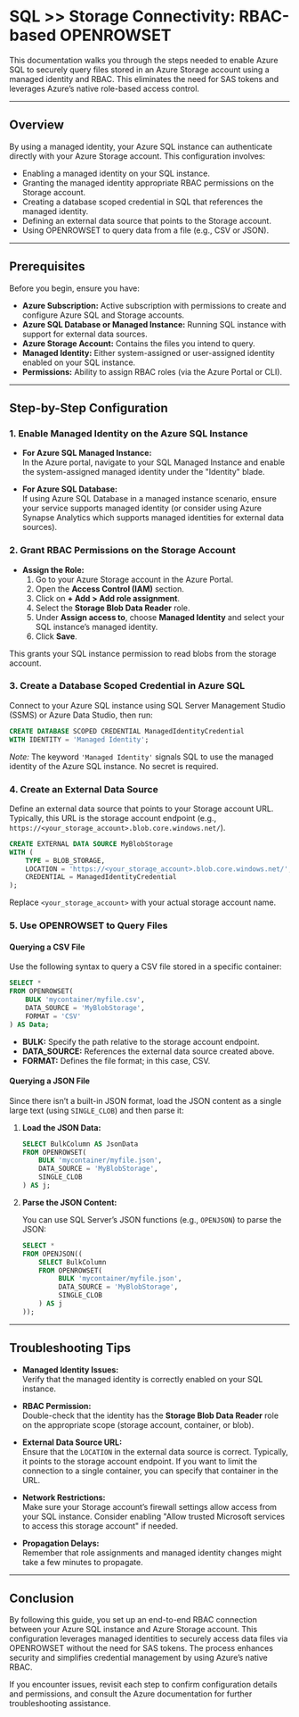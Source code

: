 # SQL >> Storage Connectivity: RBAC-based OPENROWSET

This documentation walks you through the steps needed to enable Azure SQL to securely query files stored in an Azure Storage account using a managed identity and RBAC. This eliminates the need for SAS tokens and leverages Azure’s native role-based access control.

---

## Overview

By using a managed identity, your Azure SQL instance can authenticate directly with your Azure Storage account. This configuration involves:
- Enabling a managed identity on your SQL instance.
- Granting the managed identity appropriate RBAC permissions on the Storage account.
- Creating a database scoped credential in SQL that references the managed identity.
- Defining an external data source that points to the Storage account.
- Using OPENROWSET to query data from a file (e.g., CSV or JSON).

---

## Prerequisites

Before you begin, ensure you have:

- **Azure Subscription:** Active subscription with permissions to create and configure Azure SQL and Storage accounts.
- **Azure SQL Database or Managed Instance:** Running SQL instance with support for external data sources.
- **Azure Storage Account:** Contains the files you intend to query.
- **Managed Identity:** Either system-assigned or user-assigned identity enabled on your SQL instance.
- **Permissions:** Ability to assign RBAC roles (via the Azure Portal or CLI).

---

## Step-by-Step Configuration

### 1. Enable Managed Identity on the Azure SQL Instance

- **For Azure SQL Managed Instance:**  
  In the Azure portal, navigate to your SQL Managed Instance and enable the system-assigned managed identity under the "Identity" blade.

- **For Azure SQL Database:**  
  If using Azure SQL Database in a managed instance scenario, ensure your service supports managed identity (or consider using Azure Synapse Analytics which supports managed identities for external data sources).

### 2. Grant RBAC Permissions on the Storage Account

- **Assign the Role:**
  1. Go to your Azure Storage account in the Azure Portal.
  2. Open the **Access Control (IAM)** section.
  3. Click on **+ Add > Add role assignment**.
  4. Select the **Storage Blob Data Reader** role.
  5. Under **Assign access to**, choose **Managed Identity** and select your SQL instance’s managed identity.
  6. Click **Save**.

This grants your SQL instance permission to read blobs from the storage account.

### 3. Create a Database Scoped Credential in Azure SQL

Connect to your Azure SQL instance using SQL Server Management Studio (SSMS) or Azure Data Studio, then run:

```sql
CREATE DATABASE SCOPED CREDENTIAL ManagedIdentityCredential
WITH IDENTITY = 'Managed Identity';
```

*Note:* The keyword `'Managed Identity'` signals SQL to use the managed identity of the Azure SQL instance. No secret is required.

### 4. Create an External Data Source

Define an external data source that points to your Storage account URL. Typically, this URL is the storage account endpoint (e.g., `https://<your_storage_account>.blob.core.windows.net/`).

```sql
CREATE EXTERNAL DATA SOURCE MyBlobStorage
WITH (
    TYPE = BLOB_STORAGE,
    LOCATION = 'https://<your_storage_account>.blob.core.windows.net/',
    CREDENTIAL = ManagedIdentityCredential
);
```

Replace `<your_storage_account>` with your actual storage account name.

### 5. Use OPENROWSET to Query Files

#### Querying a CSV File

Use the following syntax to query a CSV file stored in a specific container:

```sql
SELECT *
FROM OPENROWSET(
    BULK 'mycontainer/myfile.csv',
    DATA_SOURCE = 'MyBlobStorage',
    FORMAT = 'CSV'
) AS Data;
```

- **BULK:** Specify the path relative to the storage account endpoint.
- **DATA_SOURCE:** References the external data source created above.
- **FORMAT:** Defines the file format; in this case, CSV.

#### Querying a JSON File

Since there isn’t a built-in JSON format, load the JSON content as a single large text (using `SINGLE_CLOB`) and then parse it:

1. **Load the JSON Data:**

   ```sql
   SELECT BulkColumn AS JsonData
   FROM OPENROWSET(
       BULK 'mycontainer/myfile.json',
       DATA_SOURCE = 'MyBlobStorage',
       SINGLE_CLOB
   ) AS j;
   ```

2. **Parse the JSON Content:**

   You can use SQL Server’s JSON functions (e.g., `OPENJSON`) to parse the JSON:

   ```sql
   SELECT *
   FROM OPENJSON((
       SELECT BulkColumn
       FROM OPENROWSET(
            BULK 'mycontainer/myfile.json',
            DATA_SOURCE = 'MyBlobStorage',
            SINGLE_CLOB
       ) AS j
   ));
   ```

---

## Troubleshooting Tips

- **Managed Identity Issues:**  
  Verify that the managed identity is correctly enabled on your SQL instance.

- **RBAC Permission:**  
  Double-check that the identity has the **Storage Blob Data Reader** role on the appropriate scope (storage account, container, or blob).

- **External Data Source URL:**  
  Ensure that the `LOCATION` in the external data source is correct. Typically, it points to the storage account endpoint. If you want to limit the connection to a single container, you can specify that container in the URL.

- **Network Restrictions:**  
  Make sure your Storage account’s firewall settings allow access from your SQL instance. Consider enabling "Allow trusted Microsoft services to access this storage account" if needed.

- **Propagation Delays:**  
  Remember that role assignments and managed identity changes might take a few minutes to propagate.

---

## Conclusion

By following this guide, you set up an end-to-end RBAC connection between your Azure SQL instance and Azure Storage account. This configuration leverages managed identities to securely access data files via OPENROWSET without the need for SAS tokens. The process enhances security and simplifies credential management by using Azure’s native RBAC.

If you encounter issues, revisit each step to confirm configuration details and permissions, and consult the Azure documentation for further troubleshooting assistance.

